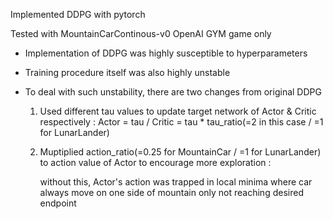 Implemented DDPG with pytorch

Tested with MountainCarContinous-v0 OpenAI GYM game only

* Implementation of DDPG was highly susceptible to hyperparameters 
* Training procedure itself was also highly unstable

* To deal with such unstability, there are two changes from original DDPG
  1. Used different tau values to update target network of Actor & Critic respectively : Actor = tau / Critic = tau * tau_ratio(=2 in this case / =1 for LunarLander)
  2. Muptiplied action_ratio(=0.25 for MountainCar / =1 for LunarLander) to action value of Actor to encourage more exploration : 
      
      without this, Actor's action was trapped in local minima where car always move on one side of mountain only not reaching desired endpoint
